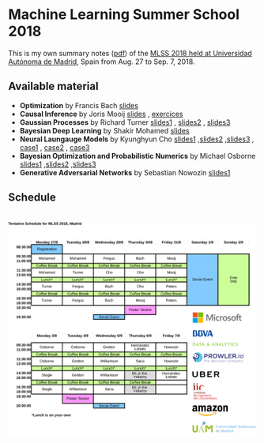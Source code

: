# Machine Learning Summer School 2018

This is my own summary notes ([pdf](main.pdf)) of the [MLSS 2018 held at Universidad Autónoma de
Madrid](http://mlss.ii.uam.es/mlss2018/index.html), Spain from Aug. 27 to Sep.
7, 2018.


## Available material

- **Optimization** by Francis Bach [slides](slides/francis_bach_optimization/bach.pdf)
- **Causal Inference** by Joris Mooij
[slides](slides/joris_mooij_causal_inference/mooij.pdf)
, [exercices](slides/joris_mooij_causal_inference/mooij_ex.pdf)
- **Gaussian Processes** by Richard Turner [slides1](slides/richard_turner_gaussian_processes/turner1.pdf)
, [slides2](slides/richard_turner_gaussian_processes/turner2.pdf)
, [slides3](slides/richard_turner_gaussian_processes/turner3.pdf)
- **Bayesian Deep Learning** by Shakir Mohamed [slides](slides/shakir_mohamed_bayesian_deep_learning/mohamed.pdf)
- **Neural Laungauge Models** by Kyunghyun Cho
 [slides1](slides/kyunghyun_cho_neural_language_models/cho1.pptx)
,[slides2](slides/kyunghyun_cho_neural_language_models/cho2.pptx)
,[slides3](slides/kyunghyun_cho_neural_language_models/cho3.pptx)
,  [case1](slides/kyunghyun_cho_neural_language_models/cho_case1.pptx)
,  [case2](slides/kyunghyun_cho_neural_language_models/cho_case2.pptx)
,  [case3](slides/kyunghyun_cho_neural_language_models/cho_case3.pptx)
- **Bayesian Optimization and Probabilistic Numerics** by Michael Osborne [slides1](slides/michael_osborne_bayesian_optimization_and_prob_numerics/osborne1.pdf)
,[slides2](slides/michael_osborne_bayesian_optimization_and_prob_numerics/osborne2.pdf)
,[slides3](slides/michael_osborne_bayesian_optimization_and_prob_numerics/osborne3.pdf)
- **Generative Adversarial Networks** by Sebastian Nowozin
  [slides1](slides/sebastian_nowozin_gans/gans.pdf)


## Schedule

<p align="center">
  <img alt="schedule" src="figures/schedule_MLSS_2018_logos.svg" vspace="20" widht="80%"/>
</p>
